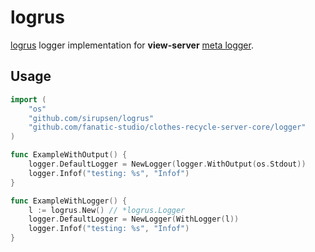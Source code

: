 # logrus

[logrus](https://github.com/sirupsen/logrus) logger implementation for __view-server__ [meta logger](https://github.com/fanatic-studio/clothes-recycle-server-core/tree/master/logger).

## Usage

```go
import (
	"os"
	"github.com/sirupsen/logrus"
	"github.com/fanatic-studio/clothes-recycle-server-core/logger"
)

func ExampleWithOutput() {
	logger.DefaultLogger = NewLogger(logger.WithOutput(os.Stdout))
	logger.Infof("testing: %s", "Infof")
}

func ExampleWithLogger() {
	l := logrus.New() // *logrus.Logger
	logger.DefaultLogger = NewLogger(WithLogger(l))
	logger.Infof("testing: %s", "Infof")
}
```

